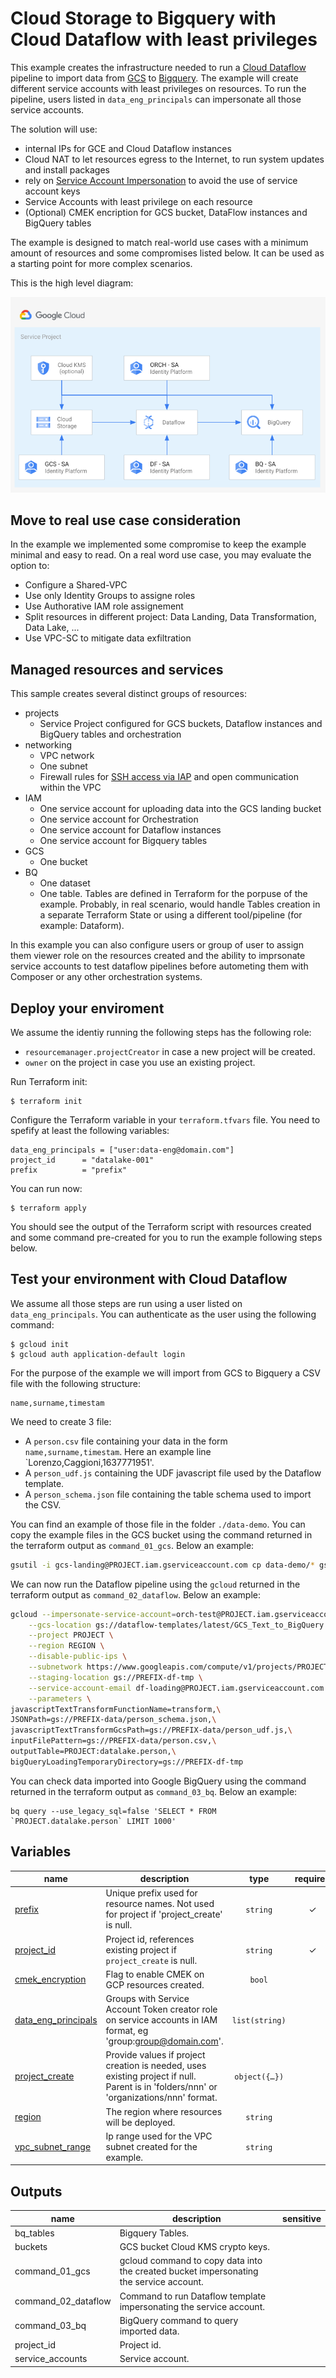 # Cloud Storage to Bigquery with Cloud Dataflow with least privileges

This example creates the infrastructure needed to run a [Cloud Dataflow](https://cloud.google.com/dataflow) pipeline to import data from [GCS](https://cloud.google.com/storage) to [Bigquery](https://cloud.google.com/bigquery). The example will create different service accounts with least privileges on resources. To run the pipeline, users listed in `data_eng_principals` can impersonate all those service accounts.

The solution will use:
- internal IPs for GCE and Cloud Dataflow instances
- Cloud NAT to let resources egress to the Internet, to run system updates and install packages
- rely on [Service Account Impersonation](https://cloud.google.com/iam/docs/impersonating-service-accounts) to avoid the use of service account keys
- Service Accounts with least privilege on each resource
- (Optional) CMEK encription for GCS bucket, DataFlow instances and BigQuery tables

The example is designed to match real-world use cases with a minimum amount of resources and some compromises listed below. It can be used as a starting point for more complex scenarios.

This is the high level diagram:

![GCS to Biquery High-level diagram](diagram.png "GCS to Biquery High-level diagram")

## Move to real use case consideration
In the example we implemented some compromise to keep the example minimal and easy to read. On a real word use case, you may evaluate the option to:
 - Configure a Shared-VPC
 - Use only Identity Groups to assigne roles
 - Use Authorative IAM role assignement
 - Split resources in different project: Data Landing, Data Transformation, Data Lake, ...
 - Use VPC-SC to mitigate data exfiltration

## Managed resources and services

This sample creates several distinct groups of resources:

- projects
  - Service Project configured for GCS buckets, Dataflow instances and BigQuery tables and orchestration
- networking
  - VPC network
  - One subnet
  - Firewall rules for [SSH access via IAP](https://cloud.google.com/iap/docs/using-tcp-forwarding) and open communication within the VPC
- IAM
  - One service account for uploading data into the GCS landing bucket
  - One service account for Orchestration
  - One service account for Dataflow instances
  - One service account for Bigquery tables
- GCS
  - One bucket
- BQ
  - One dataset
  - One table. Tables are defined in Terraform for the porpuse of the example. Probably, in real scenario, would handle Tables creation in a separate Terraform State or using a different tool/pipeline (for example: Dataform).

In this example you can also configure users or group of user to assign them viewer role on the resources created and the ability to imprsonate service accounts to test dataflow pipelines before autometing them with Composer or any other orchestration systems.

## Deploy your enviroment

We assume the identiy running the following steps has the following role:
 - `resourcemanager.projectCreator` in case a new project will be created.
 - `owner` on the project in case you use an existing project. 

Run Terraform init:

```
$ terraform init
```

Configure the Terraform variable in your `terraform.tfvars` file. You need to spefify at least the following variables:

```
data_eng_principals = ["user:data-eng@domain.com"]
project_id      = "datalake-001"
prefix          = "prefix"
```

You can run now:

```
$ terraform apply
```

You should see the output of the Terraform script with resources created and some command pre-created for you to run the example following steps below.

## Test your environment with Cloud Dataflow

We assume all those steps are run using a user listed on `data_eng_principals`. You can authenticate as the user using the following command:

```
$ gcloud init
$ gcloud auth application-default login 
```

For the purpose of the example we will import from GCS to Bigquery a CSV file with the following structure:

```
name,surname,timestam
```

We need to create 3 file:
 - A `person.csv` file containing your data in the form `name,surname,timestam`. Here an example line `Lorenzo,Caggioni,1637771951'.
 - A `person_udf.js` containing the UDF javascript file used by the Dataflow template.
 - A `person_schema.json` file containing the table schema used to import the CSV.
 
You can find an example of those file in the folder `./data-demo`. You can copy the example files in the GCS bucket using the  command returned in the terraform output as `command_01_gcs`. Below an example:

```bash
gsutil -i gcs-landing@PROJECT.iam.gserviceaccount.com cp data-demo/* gs://LANDING_BUCKET
```

We can now run the Dataflow pipeline using the `gcloud` returned in the terraform output as `command_02_dataflow`. Below an example:

```bash
gcloud --impersonate-service-account=orch-test@PROJECT.iam.gserviceaccount.com dataflow jobs run test_batch_01 \
    --gcs-location gs://dataflow-templates/latest/GCS_Text_to_BigQuery \
    --project PROJECT \
    --region REGION \
    --disable-public-ips \
    --subnetwork https://www.googleapis.com/compute/v1/projects/PROJECT/regions/REGION/subnetworks/subnet \
    --staging-location gs://PREFIX-df-tmp \
    --service-account-email df-loading@PROJECT.iam.gserviceaccount.com \
    --parameters \
javascriptTextTransformFunctionName=transform,\
JSONPath=gs://PREFIX-data/person_schema.json,\
javascriptTextTransformGcsPath=gs://PREFIX-data/person_udf.js,\
inputFilePattern=gs://PREFIX-data/person.csv,\
outputTable=PROJECT:datalake.person,\
bigQueryLoadingTemporaryDirectory=gs://PREFIX-df-tmp 
```

You can check data imported into Google BigQuery using the  command returned in the terraform output as `command_03_bq`. Below an example:

```
bq query --use_legacy_sql=false 'SELECT * FROM `PROJECT.datalake.person` LIMIT 1000'
```

<!-- BEGIN TFDOC -->

## Variables

| name | description | type | required | default |
|---|---|:---:|:---:|:---:|
| [prefix](variables.tf#L26) | Unique prefix used for resource names. Not used for project if 'project_create' is null. | <code>string</code> | ✓ |  |
| [project_id](variables.tf#L40) | Project id, references existing project if `project_create` is null. | <code>string</code> | ✓ |  |
| [cmek_encryption](variables.tf#L15) | Flag to enable CMEK on GCP resources created. | <code>bool</code> |  | <code>false</code> |
| [data_eng_principals](variables.tf#L21) | Groups with Service Account Token creator role on service accounts in IAM format, eg 'group:group@domain.com'. | <code>list&#40;string&#41;</code> |  | <code>&#91;&#93;</code> |
| [project_create](variables.tf#L31) | Provide values if project creation is needed, uses existing project if null. Parent is in 'folders/nnn' or 'organizations/nnn' format. | <code title="object&#40;&#123;&#10;  billing_account_id &#61; string&#10;  parent             &#61; string&#10;&#125;&#41;">object&#40;&#123;&#8230;&#125;&#41;</code> |  | <code>null</code> |
| [region](variables.tf#L45) | The region where resources will be deployed. | <code>string</code> |  | <code>&#34;europe-west1&#34;</code> |
| [vpc_subnet_range](variables.tf#L51) | Ip range used for the VPC subnet created for the example. | <code>string</code> |  | <code>&#34;10.0.0.0&#47;20&#34;</code> |

## Outputs

| name | description | sensitive |
|---|---|:---:|
| bq_tables | Bigquery Tables. |  |
| buckets | GCS bucket Cloud KMS crypto keys. |  |
| command_01_gcs | gcloud command to copy data into the created bucket impersonating the service account. |  |
| command_02_dataflow | Command to run Dataflow template impersonating the service account. |  |
| command_03_bq | BigQuery command to query imported data. |  |
| project_id | Project id. |  |
| service_accounts | Service account. |  |

<!-- END TFDOC -->

